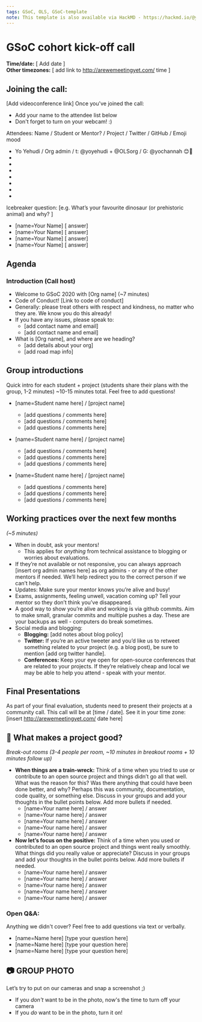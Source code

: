 ```yaml
---
tags: GSoC, OLS, GSoC-template
note: This template is also available via HackMD - https://hackmd.io/@yoyehudi/Hk3wd-ZPr
---
```


# GSoC cohort kick-off call

**Time/date:** [ Add date ]  
**Other timezones:** [ add link to http://arewemeetingyet.com/ time ]

## Joining the call: 
[Add videoconference link] 
Once you've joined the call:
- Add your name to the attendee list below 
- Don't forget to turn on your webcam! :) 
    

Attendees: Name / Student or Mentor? / Project / Twitter / GitHub / Emoji mood
- Yo Yehudi / Org admin / t: @yoyehudi + @OLSorg / G: @yochannah 😊🎉
- 
- 
- 
- 
- 
- 
-  

Icebreaker question: [e.g. What’s your favourite dinosaur (or prehistoric animal) and why? ]
- [name=Your Name] [ answer]
- [name=Your Name] [ answer]
- [name=Your Name] [ answer]
- [name=Your Name] [ answer]

## Agenda

### Introduction (Call host)
 - Welcome to GSoC 2020 with [Org name] (~7 minutes)
 - Code of Conduct! [Link to code of conduct]
  - Generally: please treat others with respect and kindness, no matter who they are. We know you do this already! 
  - If you have any issues, please speak to:
    - [add contact name and email]
    - [add contact name and email]
- What is [Org name], and where are we heading? 
    - [add details about your org]
    - [add road map info]

## Group introductions
Quick intro for each student + project (students share their plans with the group, 1-2 minutes) ~10-15 minutes total. Feel free to add questions!

- [name=Student name here] / [project name]
    - [add questions / comments here]
    - [add questions / comments here]
    - [add questions / comments here]

- [name=Student name here] / [project name]
    - [add questions / comments here]
    - [add questions / comments here]
    - [add questions / comments here]

- [name=Student name here] / [project name]
    - [add questions / comments here]
    - [add questions / comments here]
    - [add questions / comments here]
    
## Working practices over the next few months 
_(~5 minutes)_

- When in doubt, ask your mentors!
    - This applies for *anything* from technical assistance to blogging or worries about evaluations. 
- If they’re not available or not responsive, you can always approach [insert org admin names here] as org admins - or any of the other mentors if needed.  We’ll help redirect you to the correct person if we can’t help. 
- Updates: Make sure your mentor knows you’re alive and busy!
- Exams, assignments, feeling unwell, vacation coming up? Tell your mentor so they don’t think you’ve disappeared.
- A good way to show you’re alive and working is via github commits. Aim to make small, granular commits and multiple pushes a day. These are your backups as well - computers do break sometimes. 
- Social media and blogging: 
    - **Blogging:** [add notes about blog policy]
    - **Twitter:** If you’re an active tweeter and you’d like us to retweet something related to your project (e.g. a blog post), be sure to mention [add org twitter handle].
    - **Conferences:** Keep your eye open for open-source conferences that are related to your projects. If they’re relatively cheap and local we may be able to help you attend - speak with your mentor. 
    
## Final Presentations
As part of your final evaluation, students need to present their projects at a community call. This call will be at [time / date]. See it in your time zone: [insert http://arewemeetingyet.com/ date here]

## 💬 What makes a project good? 
_Break-out rooms (3-4 people per room, ~10 minutes in breakout rooms + 10 minutes follow up)_

- **When things are a train-wreck:** Think of a time when you tried to use or contribute to an open source project and things didn’t go all that well. What was the reason for this? Was there anything that could have been done better, and why? Perhaps this was community, documentation, code quality, or something else. Discuss in your groups and add your thoughts in the bullet points below. Add more bullets if needed.
    - [name=Your name here] / answer
    - [name=Your name here] / answer
    - [name=Your name here] / answer
    - [name=Your name here] / answer
    - [name=Your name here] / answer
- **Now let’s focus on the positive:** Think of a time when you used or contributed to an open source project and things went really smoothly. What things did you really value or appreciate? Discuss in your groups and add your thoughts in the bullet points below. Add more bullets if needed.
    - [name=Your name here] / answer
    - [name=Your name here] / answer
    - [name=Your name here] / answer
    - [name=Your name here] / answer
    - [name=Your name here] / answer
    
### Open Q&A: 
Anything we didn't cover? Feel free to add questions via text or verbally. 
- [name=Name here] [type your question here]
- [name=Name here] [type your question here]
- [name=Name here] [type your question here]

## :camera: GROUP PHOTO

Let’s try to put on our cameras and snap a screenshot ;) 
- If you _don't_ want to be in the photo, now's the time to turn off your camera
- If you _do_ want to be in the photo, turn it on!
